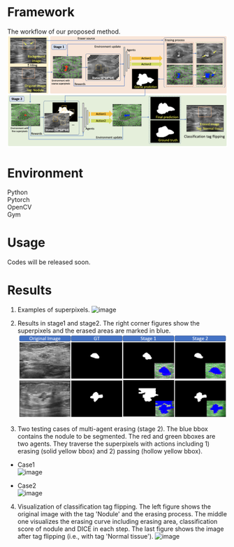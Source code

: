 # Framework

The workflow of our proposed method. 
![image](https://github.com/goloooo777/flip-learning/blob/main/images/framework.png)

# Environment

Python  
Pytorch  
OpenCV  
Gym  

# Usage

Codes will be released soon.

# Results
1. Examples of superpixels.
![image](https://github.com/goloooo777/flip-learning/blob/main/images/superpixel.png) 

2. Results in stage1 and stage2. The right corner figures show the superpixels and the erased areas are marked in blue.
![image](https://github.com/goloooo777/flip-learning/blob/main/images/result.png) 

3. Two testing cases of multi-agent erasing (stage 2). The blue bbox contains the nodule to be segmented. The red and green bboxes are two agents. They traverse the superpixels with actions including 1) erasing (solid yellow bbox) and 2) passing (hollow yellow bbox).

* Case1  
![image](https://github.com/goloooo777/flip-learning/blob/main/images/1_image.gif) 

* Case2  
![image](https://github.com/goloooo777/flip-learning/blob/main/images/2_image.gif)

4. Visualization  of classification tag flipping. The left figure shows the original image with the tag 'Nodule' and the erasing process. The middle one visualizes the erasing curve including erasing area, classification score of nodule and DICE in each step. The last figure shows the image after tag flipping (i.e., with tag 'Normal tissue'). 
![image](https://github.com/goloooo777/flip-learning/blob/main/images/tag_flipping.gif)


